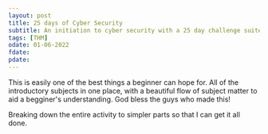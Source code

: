 ```yaml
---
layout: post
title: 25 days of Cyber Security
subtitle: An initiation to cyber security with a 25 day challenge suite
tags: [THM]
odate: 01-06-2022
fdate: 
pdate: 
---
```


This is easily one of the best things a beginner can hope for. All of the introductory subjects in one place, with a beautiful flow of subject matter to aid a begginer's understanding. God bless the guys who made this!

Breaking down the entire activity to simpler parts so that I can get it all done.